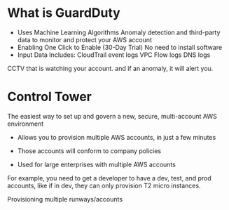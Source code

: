 # What is GuardDuty

- Uses Machine Learning Algorithms
		Anomaly detection and third-party data to monitor and protect your AWS account
- Enabling One Click to Enable (30-Day Trial)
		No need to install software
- Input Data Includes:
		CloudTrail event logs
		VPC Flow logs
		DNS logs

CCTV that is watching your account. and if an anomaly, it will alert you.



# Control Tower

The easiest way to set up and govern a new, secure, multi-account AWS environment

- Allows you to provision multiple AWS accounts, in just a few minutes

- Those accounts will conform to company policies

- Used for large enterprises with multiple AWS accounts

For example, you need to get a developer to have a dev, test, and prod accounts, like if in dev, they can only provision T2 micro instances.

Provisioning multiple runways/accounts
